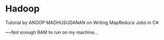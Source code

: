 # Hadoop
Tutorial by ANOOP MADHUSUDANAN on Writing MapReduce Jobs in C#

~~Not enough RAM to run on my machine...
